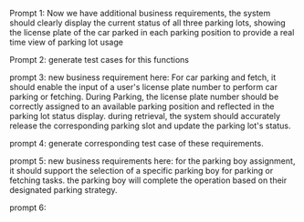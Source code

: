 Prompt 1:
Now we have additional business requirements, the system should clearly display the current status of all three parking lots, 
showing the license plate of the car parked in each parking position to provide a real time view of parking lot usage

Prompt 2:
generate test cases for this functions

prompt 3:
new business requirement here: For car parking and fetch, 
it should enable the input of a user's license plate number to perform car parking or fetching. 
During Parking, the license plate number should be correctly assigned to an available 
parking position and reflected in the parking lot status display. during retrieval, 
the system should accurately release the corresponding parking slot and update 
the parking lot's status.

prompt 4:
generate corresponding test case of these requirements.

prompt 5:
new business requirements here:  for the parking boy assignment, 
it should support the selection of a specific parking boy for parking or fetching tasks. 
the parking boy will complete the operation based on their designated parking strategy.

prompt 6:
